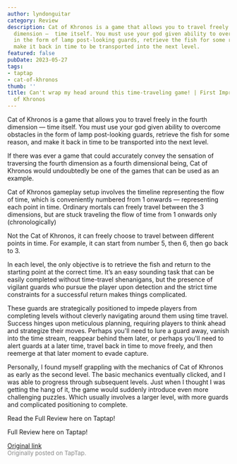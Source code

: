 ```yaml
---
author: lyndonguitar
category: Review
description: Cat of Khronos is a game that allows you to travel freely in the fourth
  dimension —  time itself. You must use your god given ability to overcome obstacles
  in the form of lamp post-looking guards, retrieve the fish for some reason, and
  make it back in time to be transported into the next level.
featured: false
pubDate: 2023-05-27
tags:
- taptap
- cat-of-khronos
thumb: ''
title: Can't wrap my head around this time-traveling game! | First Impressions - Cat
  of Khronos
---
```


Cat of Khronos is a game that allows you to travel freely in the fourth dimension —  time itself. You must use your god given ability to overcome obstacles in the form of lamp post-looking guards, retrieve the fish for some reason, and make it back in time to be transported into the next level.

If there was ever a game that could accurately convey the sensation of traversing the fourth dimension as a fourth dimensional being, Cat of Khronos would undoubtedly be one of the games that can be used as an example.

Cat of Khronos gameplay setup involves the timeline representing the flow of time, which is conveniently numbered from 1 onwards — representing each point in time. Ordinary mortals can freely travel between the 3 dimensions, but are stuck traveling the flow of time from 1 onwards only (chronologically)

Not the Cat of Khronos, it can freely choose to travel between different points in time. For example, it can start from number 5, then 6, then go back to 3.

In each level, the only objective is to retrieve the fish and return to the starting point at the correct time. It’s an easy sounding task that can be easily completed without time-travel shenanigans, but the presence of vigilant guards who pursue the player upon detection and the strict time constraints for a successful return makes things complicated.

These guards are strategically positioned to impede players from completing levels without cleverly navigating around them using time travel. Success hinges upon meticulous planning, requiring players to think ahead and strategize their moves. Perhaps you'll need to lure a guard away, vanish into the time stream, reappear behind them later, or perhaps you'll need to alert guards at a later time, travel back in time to move freely, and then reemerge at that later moment to evade capture.

Personally, I found myself grappling with the mechanics of Cat of Khronos as early as the second level. The basic mechanics eventually clicked, and I was able to progress through subsequent levels. Just when I thought I was getting the hang of it, the game would suddenly introduce even more challenging puzzles. Which usually involves a larger level, with more guards and complicated positioning to complete.

Read the Full Review here on Taptap!

Full Review here on Taptap!

[Original link](https://www.taptap.io/post/5666907)<br><span style="font-size: 0.95em; color: #888;">Originally posted on TapTap.</span>